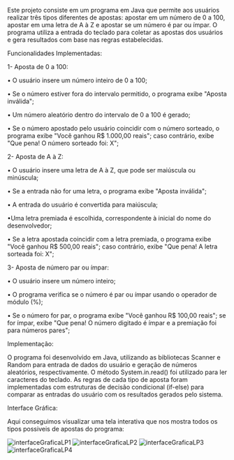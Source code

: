 Este projeto consiste em um programa em Java que permite aos usuários realizar três tipos diferentes de apostas: apostar em um número de 0 a 100, apostar em uma letra de A à Z e apostar se um número é par ou ímpar. O programa utiliza a entrada do teclado para coletar as apostas dos usuários e gera resultados com base nas regras estabelecidas.

Funcionalidades Implementadas:

1- Aposta de 0 a 100:

• O usuário insere um número inteiro de 0 a 100;

• Se o número estiver fora do intervalo permitido, o programa exibe "Aposta inválida";

• Um número aleatório dentro do intervalo de 0 a 100 é gerado;

• Se o número apostado pelo usuário coincidir com o número sorteado, o programa exibe "Você ganhou R$ 1.000,00 reais"; caso contrário, exibe "Que pena! O número sorteado foi: X";

2- Aposta de A à Z:

• O usuário insere uma letra de A à Z, que pode ser maiúscula ou minúscula;

• Se a entrada não for uma letra, o programa exibe "Aposta inválida";

• A entrada do usuário é convertida para maiúscula;

•Uma letra premiada é escolhida, correspondente à inicial do nome do desenvolvedor;

• Se a letra apostada coincidir com a letra premiada, o programa exibe "Você ganhou R$ 500,00 reais"; caso contrário, exibe "Que pena! A letra sorteada foi: X";

3- Aposta de número par ou ímpar:

• O usuário insere um número inteiro;

• O programa verifica se o número é par ou ímpar usando o operador de módulo (%);

• Se o número for par, o programa exibe "Você ganhou R$ 100,00 reais"; se for ímpar, exibe "Que pena! O número digitado é ímpar e a premiação foi para números pares";

Implementação:

O programa foi desenvolvido em Java, utilizando as bibliotecas Scanner e Random para entrada de dados do usuário e geração de números aleatórios, respectivamente. O método System.in.read() foi utilizado para ler caracteres do teclado. As regras de cada tipo de aposta foram implementadas com estruturas de decisão condicional (if-else) para comparar as entradas do usuário com os resultados gerados pelo sistema.

Interface Gráfica:

Aqui conseguimos visualizar uma tela interativa que nos mostra todos os tipos possiveis de apostas do programa:

![interfaceGraficaLP1](https://github.com/gioborgesr/linguagem_de_programa-o/assets/144972362/5b034537-7e2c-4c25-b415-decb2c7c7e87)
![interfaceGraficaLP2](https://github.com/gioborgesr/linguagem_de_programa-o/assets/144972362/7afc01f4-108a-43c5-97c3-26067dd8bdb8)
![interfaceGraficaLP3](https://github.com/gioborgesr/linguagem_de_programa-o/assets/144972362/41ad8a8e-dc14-481c-a77f-9aad6082ae6b)
![interfaceGraficaLP4](https://github.com/gioborgesr/linguagem_de_programa-o/assets/144972362/72cc4758-c2a5-4ac4-a320-e3fca52eeae6)





